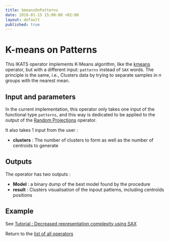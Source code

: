 ```yaml
---
title: kmeansOnPatterns
date: 2018-01-15 15:00:00 +02:00
layout: default
published: true
---
```

# K-means on Patterns

This IKATS operator implements K-Means algorithm, like the [kmeans](/doc/operators/kmeans.html) operator, but with a different input: `patterns` instead of `SAX` words. The principle is the same, i.e., Clusters data by trying to separate samples in *n* groups with the nearest mean.


## Input and parameters

In the current implementation, this operator only takes one input of the functional type `patterns`, and this way is dedicated to be applied to the output of the [Random Projections](/doc/operators/randomProjections.html) operator.

It also takes 1 input from the user :

- **clusters** : The number of clusters to form as well as the number of centroids to generate


## Outputs

The operator has two outputs :

 - **Model** : a binary dump of the best model found by the procedure
 - **result** : Clusters visualisation of the inpout patterns, including centroïds positions

## Example
See [Tutorial : Decreased representation complexity using SAX](/doc/tutorials/tuto_sax.html)

<!--
## Warning

For the moment the visualisation tool is not completely implemented for this operator : only clusters are visualised, but the olinks and tooltips does not work. The developement is in progress.
-->

Return to the [list of all operators](/operators.html)
